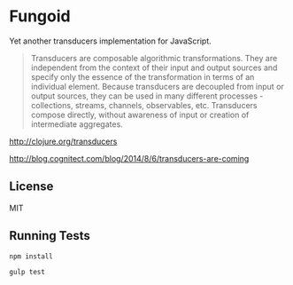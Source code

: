 Fungoid
=======

Yet another transducers implementation for JavaScript.



> Transducers are composable algorithmic transformations. They are independent from the
> context of their input and output sources and specify only the essence of the transformation
> in terms of an individual element. Because transducers are decoupled from input or output
> sources, they can be used in many different processes - collections, streams, channels,
> observables, etc. Transducers compose directly, without awareness of input or creation
> of intermediate aggregates.

http://clojure.org/transducers

http://blog.cognitect.com/blog/2014/8/6/transducers-are-coming

License
-------

MIT


Running Tests
-------------

`npm install`

`gulp test`

